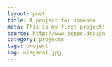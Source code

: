 ```yaml
---
layout: post
title: A project for someone
meta: This is my first project!
source: http://www.jeppe.design
category: projects
tags: project
img: niagara1.jpg
---
```

